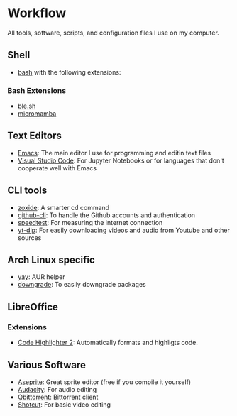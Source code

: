 # Workflow
All tools, software, scripts, and configuration files I use on my computer.

## Shell
- [bash](https://www.gnu.org/software/bash/) with the following extensions:
### Bash Extensions
- [ble.sh](https://github.com/akinomyoga/ble.sh)
- [micromamba](https://github.com/mamba-org/mamba)

## Text Editors
- [Emacs](https://www.gnu.org/software/emacs/): The main editor I use for programming and editin text files
- [Visual Studio Code](https://code.visualstudio.com/): For Jupyter Notebooks or for languages that don't cooperate well with Emacs

## CLI tools
- [zoxide](https://github.com/ajeetdsouza/zoxide): A smarter cd command
- [github-cli](https://github.com/cli/cli): To handle the Github accounts and authentication
- [speedtest](https://www.speedtest.net/apps/cli): For measuring the internet connection
- [yt-dlp](https://github.com/yt-dlp/yt-dlp): For easily downloading videos and audio from Youtube and other sources

## Arch Linux specific
- [yay](https://github.com/Jguer/yay): AUR helper
- [downgrade](https://aur.archlinux.org/packages/downgrade): To easily downgrade packages

## LibreOffice
### Extensions
- [Code Highlighter 2](https://extensions.libreoffice.org/en/extensions/show/5814): Automatically formats and highligts code.

## Various Software
- [Aseprite](https://www.aseprite.org): Great sprite editor (free if you compile it yourself)
- [Audacity](https://www.audacityteam.org/): For audio editing
- [Qbittorrent](https://www.qbittorrent.org/): Bittorrent client
- [Shotcut](https://shotcut.org/): For basic video editing


